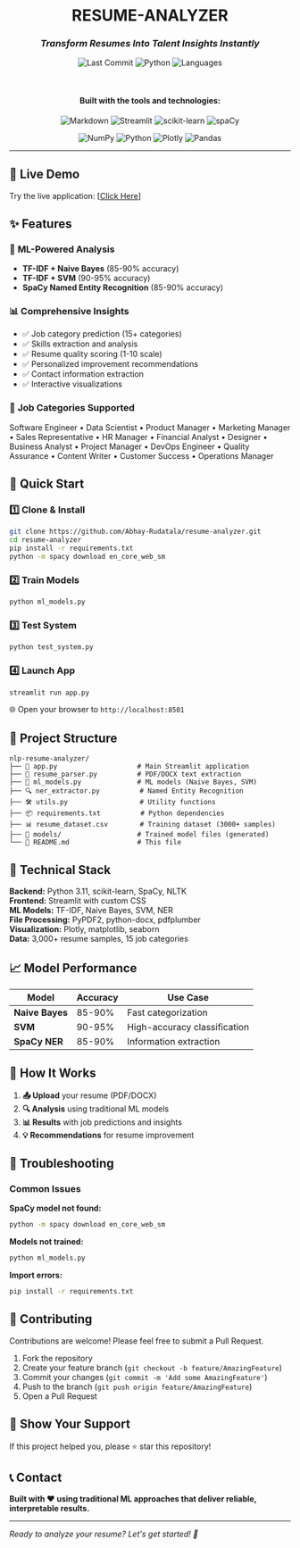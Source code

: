 <div align="center">
  <h1 align="center">RESUME-ANALYZER</h1>
  <h3><em>Transform Resumes Into Talent Insights Instantly</em></h3>
  
  ![Last Commit](https://img.shields.io/github/last-commit/your-username/resume-analyzer?label=last%20commit&color=blue)
  ![Python](https://img.shields.io/badge/python-100.0%25-blue)
  ![Languages](https://img.shields.io/badge/languages-1-green)
  
  <br>
  
  <h4><strong>Built with the tools and technologies:</strong></h4>
  
  ![Markdown](https://img.shields.io/badge/markdown-%23000000.svg?style=for-the-badge&logo=markdown&logoColor=white)
  ![Streamlit](https://img.shields.io/badge/Streamlit-%23FE4B4B.svg?style=for-the-badge&logo=streamlit&logoColor=white)
  ![scikit-learn](https://img.shields.io/badge/scikit--learn-%23F7931E.svg?style=for-the-badge&logo=scikit-learn&logoColor=white)
  ![spaCy](https://img.shields.io/badge/spaCy-%23046A38.svg?style=for-the-badge&logo=spacy&logoColor=white)
  
  ![NumPy](https://img.shields.io/badge/numpy-%23013243.svg?style=for-the-badge&logo=numpy&logoColor=white)
  ![Python](https://img.shields.io/badge/python-3670A0?style=for-the-badge&logo=python&logoColor=ffdd54)
  ![Plotly](https://img.shields.io/badge/Plotly-%233F4F75.svg?style=for-the-badge&logo=plotly&logoColor=white)
  ![Pandas](https://img.shields.io/badge/pandas-%23150458.svg?style=for-the-badge&logo=pandas&logoColor=white)
</div>

---

## 🚀 Live Demo

Try the live application: [[Click Here](https://arskye-resume-analyzer.streamlit.app/)]

## ✨ Features

### 🤖 **ML-Powered Analysis**
- **TF-IDF + Naive Bayes** (85-90% accuracy)
- **TF-IDF + SVM** (90-95% accuracy) 
- **SpaCy Named Entity Recognition** (85-90% accuracy)

### 📊 **Comprehensive Insights**
- ✅ Job category prediction (15+ categories)
- ✅ Skills extraction and analysis
- ✅ Resume quality scoring (1-10 scale)
- ✅ Personalized improvement recommendations
- ✅ Contact information extraction
- ✅ Interactive visualizations

### 🎯 **Job Categories Supported**
Software Engineer • Data Scientist • Product Manager • Marketing Manager • Sales Representative • HR Manager • Financial Analyst • Designer • Business Analyst • Project Manager • DevOps Engineer • Quality Assurance • Content Writer • Customer Success • Operations Manager

## 🏁 Quick Start

### 1️⃣ **Clone & Install**
```bash
git clone https://github.com/Abhay-Rudatala/resume-analyzer.git
cd resume-analyzer
pip install -r requirements.txt
python -m spacy download en_core_web_sm
```

### 2️⃣ **Train Models**
```bash
python ml_models.py
```

### 3️⃣ **Test System**
```bash
python test_system.py
```

### 4️⃣ **Launch App**
```bash
streamlit run app.py
```

🌐 Open your browser to `http://localhost:8501`

## 📁 Project Structure

```
nlp-resume-analyzer/
├── 🎨 app.py                    # Main Streamlit application
├── 📄 resume_parser.py          # PDF/DOCX text extraction
├── 🤖 ml_models.py              # ML models (Naive Bayes, SVM)
├── 🔍 ner_extractor.py          # Named Entity Recognition
├── 🛠️ utils.py                  # Utility functions
├── 📦 requirements.txt          # Python dependencies
├── 📊 resume_dataset.csv        # Training dataset (3000+ samples)
├── 📁 models/                   # Trained model files (generated)
└── 📖 README.md                 # This file
```

## 🔧 Technical Stack

**Backend:** Python 3.11, scikit-learn, SpaCy, NLTK  
**Frontend:** Streamlit with custom CSS  
**ML Models:** TF-IDF, Naive Bayes, SVM, NER  
**File Processing:** PyPDF2, python-docx, pdfplumber  
**Visualization:** Plotly, matplotlib, seaborn  
**Data:** 3,000+ resume samples, 15 job categories  

## 📈 Model Performance

| Model | Accuracy | Use Case |
|-------|----------|----------|
| **Naive Bayes** | 85-90% | Fast categorization |
| **SVM** | 90-95% | High-accuracy classification |
| **SpaCy NER** | 85-90% | Information extraction |

## 🎯 How It Works

1. **📤 Upload** your resume (PDF/DOCX)
2. **🔍 Analysis** using traditional ML models
3. **📊 Results** with job predictions and insights
4. **💡 Recommendations** for resume improvement

## 🐛 Troubleshooting

### Common Issues

**SpaCy model not found:**
```bash
python -m spacy download en_core_web_sm
```

**Models not trained:**
```bash
python ml_models.py
```

**Import errors:**
```bash
pip install -r requirements.txt
```

## 🤝 Contributing

Contributions are welcome! Please feel free to submit a Pull Request.

1. Fork the repository
2. Create your feature branch (`git checkout -b feature/AmazingFeature`)
3. Commit your changes (`git commit -m 'Add some AmazingFeature'`)
4. Push to the branch (`git push origin feature/AmazingFeature`)
5. Open a Pull Request

## 🌟 Show Your Support

If this project helped you, please ⭐ star this repository!

## 📞 Contact

**Built with ❤️ using traditional ML approaches that deliver reliable, interpretable results.**

---

*Ready to analyze your resume? Let's get started! 🚀*
